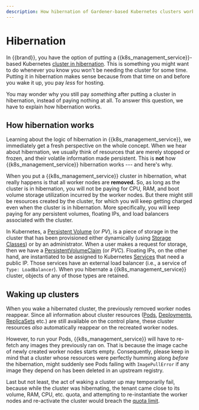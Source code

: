 ```yaml
---
description: How hibernation of Gardener-based Kubernetes clusters works
---
```


# Hibernation

In {{brand}}, you have the option of putting a {{k8s_management_service}}-based Kubernetes
[cluster in
hibernation](../../../howto/kubernetes/gardener/hibernate-shoot-cluster.md).
This is something you might want to do whenever you know you won't be
needing the cluster for some time. Putting it in hibernation makes sense
because from that time on and before you wake it up, you pay *less* for
hosting.

You may wonder why you still pay *something* after putting a cluster in
hibernation, instead of paying nothing at all. To answer this question,
we have to explain how hibernation works.

## How hibernation works

Learning about the logic of hibernation in {{k8s_management_service}}, we immediately get
a fresh perspective on the whole concept. When we hear about
hibernation, we usually think of resources that are merely stopped or
frozen, and their volatile information made persistent. This is **not**
how {{k8s_management_service}} hibernation works --- and here's why.

When you put a {{k8s_management_service}} cluster in hibernation, what really happens is
that all worker nodes are **removed.** So, as long as the cluster is in
hibernation, you will not be paying for CPU, RAM, and boot volume
storage utilization incurred by the worker nodes. But there might still
be resources created by the cluster, for which you will keep getting
charged even when the cluster is in hibernation. More specifically, you
will keep paying for any persistent volumes, floating IPs, and load
balancers associated with the cluster.

In Kubernetes, a
[Persistent Volume](https://kubernetes.io/docs/concepts/storage/persistent-volumes/)
(or *PV*), is a piece of storage in the cluster that has been
provisioned either dynamically (using [Storage
Classes](https://kubernetes.io/docs/concepts/storage/storage-classes))
or by an administrator. When a user makes a request for storage, then we
have a
[PersistentVolumeClaim](https://kubernetes.io/docs/concepts/storage/persistent-volumes/#persistentvolumeclaims)
(or *PVC*). Floating IPs, on the other hand, are instantiated to
be assigned to Kubernetes [Services](https://kubernetes.io/docs/concepts/services-networking/) that need a public IP. Those services
have an external load balancer (i.e., a service of `Type:
LoadBalancer`). When you hibernate a {{k8s_management_service}} cluster, objects of any of
those types are retained.

## Waking up clusters

When you wake a hibernated cluster, the previously removed worker
nodes reappear. Since all information about cluster resources
([Pods](https://kubernetes.io/docs/concepts/workloads/pods/),
[Deployments](https://kubernetes.io/docs/concepts/workloads/controllers/deployment/),
[ReplicaSets](https://kubernetes.io/docs/concepts/workloads/controllers/replicaset/)
etc.) are still available on the control plane, these cluster
resources *also* automatically reappear on the recreated worker nodes.

However, to run your Pods, {{k8s_management_service}} will have to re-fetch any
images they previously ran on. That is because the image cache of
newly created worker nodes starts empty. Consequently, please keep in
mind that a cluster whose resources were perfectly humming along
*before* the hibernation, might suddenly see Pods failing with
`ImagePullError` if any image they depend on has been deleted in an
upstream registry.

Last but not least, the act of waking a cluster up may temporarily fail,
because while the cluster was hibernating, the tenant came close to its
volume, RAM, CPU, etc. quota, and attempting to re-instantiate the
worker nodes and re-activate the cluster would breach the [quota
limit](../../../reference/quotas/openstack.md).
